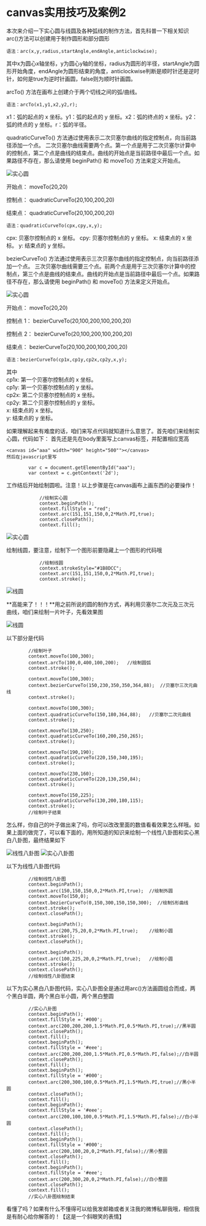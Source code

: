 
# canvas实用技巧及案例2 
本次来介绍一下实心圆与线圆及各种弧线的制作方法，首先科普一下相关知识  
arc()方法可以创建用于制作圆形和部分圆形  

    语法：arc(x,y,radius,startAngle,endAngle,anticlockwise);  

其中x为圆心x轴坐标，y为圆心y轴的坐标，radius为圆形的半径，startAngle为圆形开始角度，endAngle为圆形结束的角度，anticlockwise判断是顺时针还是逆时针，如何是true为逆时针画圆，false则为顺时针画圆。 

arcTo() 方法在画布上创建介于两个切线之间的弧/曲线。

    语法：arcTo(x1,y1,x2,y2,r);
    
 x1：弧的起点的 x 坐标。y1：弧的起点的 y 坐标。x2：弧的终点的 x 坐标。y2：弧的终点的 y 坐标。r：弧的半径。  

quadraticCurveTo() 方法通过使用表示二次贝塞尔曲线的指定控制点，向当前路径添加一个点。
二次贝塞尔曲线需要两个点。第一个点是用于二次贝塞尔计算中的控制点，第二个点是曲线的结束点。曲线的开始点是当前路径中最后一个点。如果路径不存在，那么请使用 beginPath() 和 moveTo() 方法来定义开始点。 

![实心圆](/img/img_quadraticcurve.gif)   

开始点：
moveTo(20,20)

控制点：
quadraticCurveTo(20,100,200,20)

结束点：
quadraticCurveTo(20,100,200,20) 

    语法：quadraticCurveTo(cpx,cpy,x,y);
			
cpx:
贝塞尔控制点的 x 坐标。
cpy:
贝塞尔控制点的 y 坐标。
x:
结束点的 x 坐标。
y:
结束点的 y 坐标。   

bezierCurveTo() 方法通过使用表示三次贝塞尔曲线的指定控制点，向当前路径添加一个点。
三次贝塞尔曲线需要三个点。前两个点是用于三次贝塞尔计算中的控制点，第三个点是曲线的结束点。曲线的开始点是当前路径中最后一个点。如果路径不存在，那么请使用 beginPath() 和 moveTo() 方法来定义开始点。 

![实心圆](/img/img_beziercurve.gif) 

开始点：
moveTo(20,20)

控制点 1：
bezierCurveTo(20,100,200,100,200,20)

控制点 2：
bezierCurveTo(20,100,200,100,200,20)

结束点：
bezierCurveTo(20,100,200,100,200,20) 

    语法：bezierCurveTo(cp1x,cp1y,cp2x,cp2y,x,y);
			
其中  
cp1x:
第一个贝塞尔控制点的 x 坐标。  
cp1y:
第一个贝塞尔控制点的 y 坐标。  
cp2x:
第二个贝塞尔控制点的 x 坐标。  
cp2y: 
第二个贝塞尔控制点的 y 坐标。  
x:
结束点的 x 坐标。  
y:
结束点的 y 坐标。  

如果理解起来有难度的话，咱们来写点代码就知道什么意思了。首先咱们来绘制实心圆，代码如下： 
首先还是先在body里面写上canvas标签，并配置相应宽高  

    <canvas id="aaa" width="900" height="500""></canvas>
    然后在javascript里写 
 
			var c = document.getElementById("aaa");
			var context = c.getContext('2d');
		 
工作结后开始绘制圆啦。注意！以上步骤是在canvas画布上画东西的必要操作！  

    			//绘制实心圆
    			context.beginPath();
    			context.fillStyle = "red";
    			context.arc(151,151,150,0,2*Math.PI,true);
    			context.closePath();
    			context.fill();
			
![实心圆](/img/canvas_shixinyuan.png)  
	
绘制线圆，要注意，绘制下一个图形前要隐藏上一个图形的代码哦

    			//绘制线圆 
    			context.strokeStyle="#1B8DCC";
    			context.arc(151,151,150,0,2*Math.PI,true);
    			context.stroke();  
			
![线圆](/img/canvas_xianyuan.png)  

**高能来了！！！**用之前所说的圆的制作方式，再利用贝塞尔二次元及三次元曲线，咱们来绘制一片叶子，先看效果图  

![线圆](/img/canvas_yezi.png)  

以下部分是代码    

			//绘制叶子  
			context.moveTo(100,300);
			context.arcTo(100,0,400,100,200);	//绘制圆弧
   			context.stroke();
   			
   			context.moveTo(100,300);
			context.bezierCurveTo(150,230,350,350,364,88);	//贝塞尔三次元曲线
   			context.stroke();
   			
   			context.moveTo(100,300);
   			context.quadraticCurveTo(150,180,364,88);	//贝塞尔二次元曲线
   			context.stroke();
   			
   			context.moveTo(130,250);
   			context.quadraticCurveTo(160,200,250,265);
   			context.stroke();
   			
   			context.moveTo(190,190);
 			context.quadraticCurveTo(220,150,340,195);
   			context.stroke();
   			
   			context.moveTo(230,160);
   			context.quadraticCurveTo(220,130,250,84);
   			context.stroke();
   			
   			context.moveTo(150,225);
   			context.quadraticCurveTo(130,200,180,115);
   			context.stroke();
 			//绘制叶子结束  
			
怎么样，你自己的叶子做出来了吗，你可以改改里面的数值看看效果怎么样哦。如果上面的做完了，可以看下面的，用所知道的知识来绘制一个线性八卦图和实心黑白八卦图，最终结果如下  

![线性八卦图](/img/canvas_bianxianbagua.png)  ![实心八卦图](/img/canvas_shixinbagua.png)  

以下为线性八卦图代码  

 			//绘制线性八卦图
   			context.beginPath();
   			context.arc(150,150,150,0,2*Math.PI,true);  //绘制外圆
   			context.moveTo(150,0);
   			context.bezierCurveTo(0,150,300,150,150,300);  //绘制S形曲线
   			context.stroke();
   			context.closePath();
   			
   			context.beginPath();
   			context.arc(200,75,20,0,2*Math.PI,true);	//绘制小圆
   			context.stroke();
   			context.closePath();
			
			context.beginPath();
   			context.arc(100,225,20,0,2*Math.PI,true);	//绘制小圆
   			context.stroke();
   			context.closePath();
			//绘制线性八卦图结束
以下为实心黑白八卦图代码，实心八卦图全是通过用arc()方法画圆组合而成，两个黑白半圆，两个黑白半小圆，两个黑白整圆  

			//实心八卦图
			context.beginPath();
			context.fillStyle = '#000';
			context.arc(200,200,200,1.5*Math.PI,0.5*Math.PI,true);//黑半圆
			context.closePath();
			context.fill();
			context.beginPath();
			context.fillStyle = '#eee';
			context.arc(200,200,200,1.5*Math.PI,0.5*Math.PI,false);//白半圆
			context.closePath();
			context.fill();
			context.beginPath();
			context.fillStyle = '#000';
			context.arc(200,300,100,0.5*Math.PI,1.5*Math.PI,true);//黑小半圆
			context.closePath();
			context.fill();
			context.beginPath();
			context.fillStyle = '#eee';
			context.arc(200,100,100,0.5*Math.PI,1.5*Math.PI,false);//白小半圆
			context.closePath();
			context.fill();
			context.beginPath();
			context.fillStyle = '#000';
			context.arc(200,100,20,0,2*Math.PI,false);//黑小整圆
			context.closePath();
			context.fill();
			context.beginPath();
			context.fillStyle = '#eee';
			context.arc(200,300,20,0,2*Math.PI,false);//白小整圆
			context.closePath();
			context.fill();
			//实心八卦图绘制结束  
			
看懂了吗？如果有什么不懂得可以给我发邮箱或者关注我的微博私聊我哦，相信我是有耐心给你解答的！【这是一个斜眼笑的表情】
